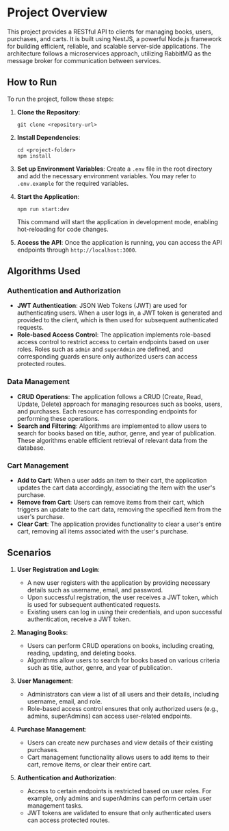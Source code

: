 # Project Overview

This project provides a RESTful API to clients for managing books, users, purchases, and carts. It is built using NestJS, a powerful Node.js framework for building efficient, reliable, and scalable server-side applications. The architecture follows a microservices approach, utilizing RabbitMQ as the message broker for communication between services.

## How to Run

To run the project, follow these steps:

1. **Clone the Repository**: 
   ```
   git clone <repository-url>
   ```

2. **Install Dependencies**:
   ```
   cd <project-folder>
   npm install
   ```

3. **Set up Environment Variables**:
   Create a `.env` file in the root directory and add the necessary environment variables. You may refer to `.env.example` for the required variables.

4. **Start the Application**:
   ```
   npm run start:dev
   ```
   This command will start the application in development mode, enabling hot-reloading for code changes.

5. **Access the API**:
   Once the application is running, you can access the API endpoints through `http://localhost:3000`.

## Algorithms Used

### Authentication and Authorization
- **JWT Authentication**: JSON Web Tokens (JWT) are used for authenticating users. When a user logs in, a JWT token is generated and provided to the client, which is then used for subsequent authenticated requests.
- **Role-based Access Control**: The application implements role-based access control to restrict access to certain endpoints based on user roles. Roles such as `admin` and `superAdmin` are defined, and corresponding guards ensure only authorized users can access protected routes.

### Data Management
- **CRUD Operations**: The application follows a CRUD (Create, Read, Update, Delete) approach for managing resources such as books, users, and purchases. Each resource has corresponding endpoints for performing these operations.
- **Search and Filtering**: Algorithms are implemented to allow users to search for books based on title, author, genre, and year of publication. These algorithms enable efficient retrieval of relevant data from the database.

### Cart Management
- **Add to Cart**: When a user adds an item to their cart, the application updates the cart data accordingly, associating the item with the user's purchase.
- **Remove from Cart**: Users can remove items from their cart, which triggers an update to the cart data, removing the specified item from the user's purchase.
- **Clear Cart**: The application provides functionality to clear a user's entire cart, removing all items associated with the user's purchase.

## Scenarios

1. **User Registration and Login**:
   - A new user registers with the application by providing necessary details such as username, email, and password.
   - Upon successful registration, the user receives a JWT token, which is used for subsequent authenticated requests.
   - Existing users can log in using their credentials, and upon successful authentication, receive a JWT token.

2. **Managing Books**:
   - Users can perform CRUD operations on books, including creating, reading, updating, and deleting books.
   - Algorithms allow users to search for books based on various criteria such as title, author, genre, and year of publication.

3. **User Management**:
   - Administrators can view a list of all users and their details, including username, email, and role.
   - Role-based access control ensures that only authorized users (e.g., admins, superAdmins) can access user-related endpoints.

4. **Purchase Management**:
   - Users can create new purchases and view details of their existing purchases.
   - Cart management functionality allows users to add items to their cart, remove items, or clear their entire cart.

5. **Authentication and Authorization**:
   - Access to certain endpoints is restricted based on user roles. For example, only admins and superAdmins can perform certain user management tasks.
   - JWT tokens are validated to ensure that only authenticated users can access protected routes.
